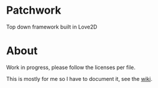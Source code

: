 # Patchwork
 Top down framework built in Love2D

# About
 Work in progress, please follow the licenses per file.

This is mostly for me so I have to document it, see the [wiki](https://github.com/sysl-dev/Patchwork/wiki/Library:-Quilt-Utilities).